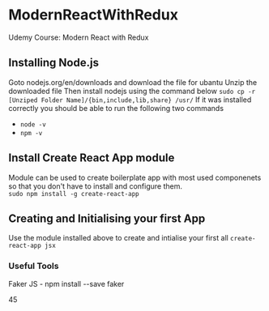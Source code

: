 # ModernReactWithRedux
Udemy Course: Modern React with Redux

## Installing Node.js 
Goto nodejs.org/en/downloads and download the file for ubantu
Unzip the downloaded file
Then install nodejs using the command below
``` sudo cp -r [Unziped Folder Name]/{bin,include,lib,share} /usr/ ```
If it was installed correctly you should be able to run the following two commands
* `node -v`
* `npm -v`

## Install Create React App module
Module can be used to create boilerplate app with most used componenets so that you don't have to install and configure them. <br>
`sudo npm install -g create-react-app`

## Creating and Initialising your first App
Use the module installed above to create and intialise your first all `create-react-app jsx`

### Useful Tools
Faker JS - npm install --save faker

45